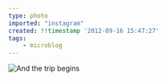 ```yaml
---
type: photo
imported: "instagram"
created: !!timestamp '2012-09-16 15:47:27'
tags:
    - microblog
---
```

![And the trip begins](/media/images/photos/2012/09/c107dbc1b46876d84bab57216860e035.jpg)

